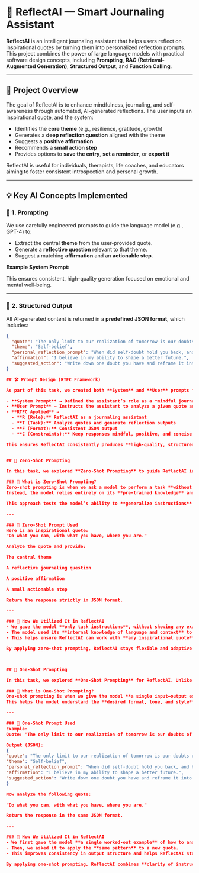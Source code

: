 # 🌟 ReflectAI — Smart Journaling Assistant

**ReflectAI** is an intelligent journaling assistant that helps users reflect on inspirational quotes by turning them into personalized reflection prompts. This project combines the power of large language models with practical software design concepts, including **Prompting**, **RAG (Retrieval-Augmented Generation)**, **Structured Output**, and **Function Calling**.

---

## 🧠 Project Overview

The goal of ReflectAI is to enhance mindfulness, journaling, and self-awareness through automated, AI-generated reflections. The user inputs an inspirational quote, and the system:

- Identifies the **core theme** (e.g., resilience, gratitude, growth)
- Generates a **deep reflection question** aligned with the theme
- Suggests a **positive affirmation**
- Recommends a **small action step**
- Provides options to **save the entry**, **set a reminder**, or **export it**

ReflectAI is useful for individuals, therapists, life coaches, and educators aiming to foster consistent introspection and personal growth.

---

## 💡 Key AI Concepts Implemented

### 🔹 1. Prompting

We use carefully engineered prompts to guide the language model (e.g., GPT-4) to:

- Extract the central **theme** from the user-provided quote.
- Generate a **reflective question** relevant to that theme.
- Suggest a matching **affirmation** and an **actionable step**.

**Example System Prompt:**

This ensures consistent, high-quality generation focused on emotional and mental well-being.

---

### 🔹 2. Structured Output

All AI-generated content is returned in a **predefined JSON format**, which includes:

```json
{
  "quote": "The only limit to our realization of tomorrow is our doubts of today.",
  "theme": "Self-belief",
  "personal_reflection_prompt": "When did self-doubt hold you back, and how might you overcome it next time?",
  "affirmation": "I believe in my ability to shape a better future.",
  "suggested_action": "Write down one doubt you have and reframe it into a positive belief."
}

## 🛠️ Prompt Design (RTFC Framework)

As part of this task, we created both **System** and **User** prompts for ReflectAI using the **RTFC framework** (Role, Task, Format, Constraints):

- **System Prompt** → Defined the assistant’s role as a *mindful journaling coach* that extracts the theme, reflection, affirmation, and action step from any inspirational quote.  
- **User Prompt** → Instructs the assistant to analyze a given quote and return outputs in structured **JSON** format.  
- **RTFC Applied** →  
  - **R (Role):** ReflectAI as a journaling assistant  
  - **T (Task):** Analyze quotes and generate reflection outputs  
  - **F (Format):** Consistent JSON output  
  - **C (Constraints):** Keep responses mindful, positive, and concise  

This ensures ReflectAI consistently produces **high-quality, structured, and safe outputs** for journaling and self-reflection.


## 🎯 Zero-Shot Prompting

In this task, we explored **Zero-Shot Prompting** to guide ReflectAI in generating journaling outputs directly from quotes without any prior examples.

### 🔹 What is Zero-Shot Prompting?
Zero-shot prompting is when we ask a model to perform a task **without providing it with example inputs or outputs**.  
Instead, the model relies entirely on its **pre-trained knowledge** and the clarity of the instructions we give.

This approach tests the model’s ability to **generalize instructions** and respond accurately to new tasks it hasn’t explicitly seen before.

---

### 🔹 Zero-Shot Prompt Used
Here is an inspirational quote:
"Do what you can, with what you have, where you are."

Analyze the quote and provide:

The central theme

A reflective journaling question

A positive affirmation

A small actionable step

Return the response strictly in JSON format.

---

### 🔹 How We Utilized It in ReflectAI
- We gave the model **only task instructions**, without showing any examples.  
- The model used its **internal knowledge of language and context** to extract a theme, question, affirmation, and action.  
- This helps ensure ReflectAI can work with **any inspirational quote**, even if it has not seen similar quotes before.  

By applying zero-shot prompting, ReflectAI stays flexible and adaptive while keeping outputs **structured, useful, and consistent**.



## 🎯 One-Shot Prompting

In this task, we explored **One-Shot Prompting** for ReflectAI. Unlike zero-shot prompting, here we provide the model with **one example** of the task before asking it to generate new outputs.

### 🔹 What is One-Shot Prompting?
One-shot prompting is when we give the model **a single input–output example** to guide its behavior.  
This helps the model understand the **desired format, tone, and style** before producing its own response.

---

### 🔹 One-Shot Prompt Used
Example:
Quote: "The only limit to our realization of tomorrow is our doubts of today."

Output (JSON):
{
"quote": "The only limit to our realization of tomorrow is our doubts of today.",
"theme": "Self-belief",
"personal_reflection_prompt": "When did self-doubt hold you back, and how might you overcome it next time?",
"affirmation": "I believe in my ability to shape a better future.",
"suggested_action": "Write down one doubt you have and reframe it into a positive belief."
}

Now analyze the following quote:

"Do what you can, with what you have, where you are."

Return the response in the same JSON format.

---

### 🔹 How We Utilized It in ReflectAI
- We first gave the model **a single worked-out example** of how to analyze a quote and generate outputs.  
- Then, we asked it to apply the **same pattern** to a new quote.  
- This improves consistency in output structure and helps ReflectAI stay closer to the desired journaling tone.  

By applying one-shot prompting, ReflectAI combines **clarity of instruction** with **a concrete example**, making its outputs more reliable and predictable.

